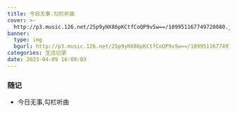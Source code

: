 ```yaml
---
title: 今日无事.勾栏听曲
cover: >-
  http://p3.music.126.net/25p9yHX86pKCtfCoQP9vSw==/109951167749720080.jpg
banner:
  type: img
  bgurl: http://p3.music.126.net/25p9yHX86pKCtfCoQP9vSw==/109951167749720080.jpg
categories: 生活记录
date: 2023-04-09 16:09:03
---
```


### 随记

- 今日无事,勾栏听曲
